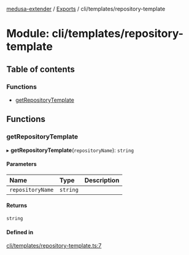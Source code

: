 [medusa-extender](../README.md) / [Exports](../modules.md) / cli/templates/repository-template

# Module: cli/templates/repository-template

## Table of contents

### Functions

- [getRepositoryTemplate](cli_templates_repository_template.md#getrepositorytemplate)

## Functions

### getRepositoryTemplate

▸ **getRepositoryTemplate**(`repositoryName`): `string`

#### Parameters

| Name | Type | Description |
| :------ | :------ | :------ |
| `repositoryName` | `string` |  |

#### Returns

`string`

#### Defined in

[cli/templates/repository-template.ts:7](https://github.com/adrien2p/medusa-extender/blob/4d59aa3/src/cli/templates/repository-template.ts#L7)
